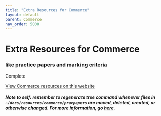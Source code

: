 ```yaml
---
title: "Extra Resources for Commerce"
layout: default
parent: Commerce
nav_order: 5000
---
```


# Extra Resources for Commerce

### like practice papers and marking criteria

<label class="label label-green">Complete</label>

<a class="btn" href="../resources/commerce/index.html">View Commerce resources on this website</a>

##### Note to self: remember to regenerate tree command whenever files in `~/docs/resources/commerce/pracpapers` are moved, deleted, created, or otherwise changed. For more information, go [here](tree.html).

